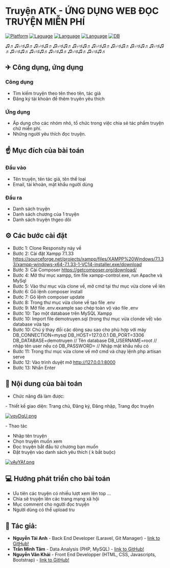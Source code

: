 # Truyện ATK - ỨNG DỤNG WEB ĐỌC TRUYỆN MIỄN PHÍ 

[![Platform](https://img.shields.io/badge/platform-PHP-blue
)](https://www.php.net/downloads.php)
[![Laguage](https://img.shields.io/badge/WEB-HTML-green
)](https://www.php.net/downloads.php)
[![Language](https://img.shields.io/badge/Style-CSS-red
)](https://developer.mozilla.org/vi/docs/Web/CSS)
[![Language](https://img.shields.io/badge/WEB-javascripts-9cf
)](https://www.php.net/downloads.php)
[![DB](https://img.shields.io/badge/DB-MYSQL-information
)](https://www.mysql.com/)


♫♬♫♭♮♯♫♬♫♭♮♯♫♬♫♭♮♯♫♬♫♭♮♯♫♬♫♭♮♯♫♬♫♭♮♯♫♬♫♭♮♯♫♬♫♭♮♯♫♬♫♭♮♯♫♬♫♭♮♯♫♬♫♭♮♯♫♬♫♭♮♯♫♬♫♭♮♯♫♬
<h2> ✈ Công dụng, ứng dụng  </h2>
<h3> Công dụng </h3>

 - Tìm kiếm truyện theo tên theo tên, tác giả
 - Đăng ký tài khoản để thêm truyên yêu thích 
  
 <h3> Ứng dụng </h3>
 
 - Áp dụng cho các nhóm nhỏ, tổ chức trong việc chia sẻ tác phẩm truyện chữ miễn phí.
 - Những người yêu thích đọc truyện.
 
<h2>☝ Mục đích của bài toán</h2>

<h3> Đầu vào</h3>

- Tên truyện, tên tác giả, tên thể loại
- Email, tài khoản, mật khẩu người dùng 

<h3> Đầu ra </h3>

- Danh sách truyện
- Danh sách chương của 1 truyện
- Danh sách truyện thgeo dõi

<h2>⚙ Các bước cài đặt</h2>

- Bước 1: Clone Responsity này về
- Bước 2: Cài đặt Xampp 7.1.33 https://sourceforge.net/projects/xampp/files/XAMPP%20Windows/7.1.33/xampp-windows-x64-7.1.33-1-VC14-installer.exe/download
- Bước 3: Cài Composer https://getcomposer.org/download/
- Bước 4: Mở thư mục xampp, tìm file xampp-control.exe, run Apache và MySql
- Bước 5: Vào thư mục vừa clone về, mở cmd tại thư mục vừa clone về lên
- Bước 6: Gõ lệnh composer install
- Bước 7: Gõ lệnh composer update
- Bước 8: Trong thư mục vừa clone về tạo file .env 
- Bước 9: Mở file .env.example sao chép toàn vộ vào file .env
- Bước 10: Tạo một database trên MySQL Xampp 
- Bước 10: Import file demotruyen.sql (trong thư mục vừa clonde về) vào database vừa tạo
- Bước 10: Chú ý thay đổi các dòng sau sao cho phù hợp với máy
            DB_CONNECTION=mysql
            DB_HOST=127.0.0.1
            DB_PORT=3306
            DB_DATABASE=demotruyen // Tên database
            DB_USERNAME=root       // nhập tên user nếu có 
            DB_PASSWORD=          // Nhập mật khẩu nếu có
- Bước 11: Trong thư mục vừa clone về mở cmd và chạy lệnh php artisan serve 
- Bước 12: Vào trình duyệt mở http://127.0.0.1:8000
- Bước 13: Nhấn Enter 

<h2>📑 Nội dung của bài toán </h2>

- Chức năng đã làm được:
<p>- Thiết kế giao diện: Trang chủ, Đăng ký, Đăng nhập, Trang đọc truyện</p>

[![vqyDqU.png](https://b.imge.to/2019/09/29/vqyDqU.png)](https://imge.to/i/vqyDqU)

<p>- Thao tác</p>
<ul>
    <li> Nhập tên truyện </li>
    <li> Chọn truyện muốn xem </li>
    <li> Đọc truyện bắt đầu từ chương bạn muốn</li>
    <li> Đặt truyện vào danh sách yêu thích ( k bắt buộc) </li>
</ul>

[![vAyYAf.png](https://c.imge.to/2019/12/12/vAyYAf.png)](https://imge.to/i/vAyYAf)

<h2>💻 Hướng phát triển cho bài toán</h2>

- Ưu tiên các truyện có nhiều lượt xem lên top ...
- Chia sẽ truyện lên các trang mạng xã hội
- Mục comment cho người đọc truyện
- Người dùng có thể upload tru
 

<h2>👦 Tác giả: </h3>
     
- **Nguyễn Tài Anh**  - Back End Developer (Laravel, Git Manager) -  [link to GitHub!](https://github.com/NguyenTaiAnh)
- **Trần Minh Tâm**   - Data Analysis (PHP, MySQL) -  [link to GitHub!](https://github.com/zdankz)
- **Nguyễn Văn Khải** - Front End Developper (HTML, CSS, Javascripts, Bootstrap) - [link to GitHub!](https://github.com/Nguyenkhai99vn)
   
   
   
